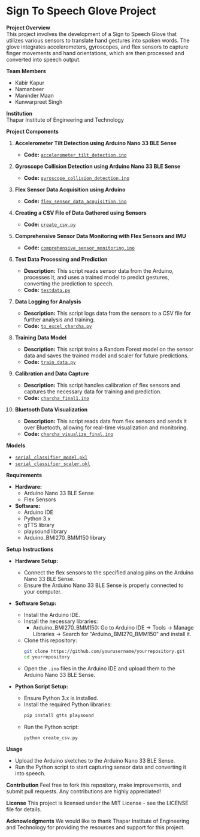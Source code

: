 # Sign To Speech Glove Project

**Project Overview**  
This project involves the development of a Sign to Speech Glove that utilizes various sensors to translate hand gestures into spoken words. The glove integrates accelerometers, gyroscopes, and flex sensors to capture finger movements and hand orientations, which are then processed and converted into speech output.

**Team Members**
- Kabir Kapur
- Namanbeer
- Maninder Maan
- Kunwarpreet Singh

**Institution**  
Thapar Institute of Engineering and Technology

**Project Components**

1. **Accelerometer Tilt Detection using Arduino Nano 33 BLE Sense**
   - **Code:** [`accelerometer_tilt_detection.ino`](accelerometer_tilt_detection.ino)

2. **Gyroscope Collision Detection using Arduino Nano 33 BLE Sense**
   - **Code:** [`gyroscope_collision_detection.ino`](https://github.com/yourusername/yourrepository/blob/main/gyroscope_collision_detection.ino)

3. **Flex Sensor Data Acquisition using Arduino**
   - **Code:** [`flex_sensor_data_acquisition.ino`](flex_sensor_data_acquisition.ino)

4. **Creating a CSV File of Data Gathered using Sensors**
   - **Code:** [`create_csv.py`](create_csv.py)

5. **Comprehensive Sensor Data Monitoring with Flex Sensors and IMU**
   - **Code:** [`comprehensive_sensor_monitoring.ino`](comprehensive_sensor_monitoring.ino)

6. **Test Data Processing and Prediction**
   - **Description:** This script reads sensor data from the Arduino, processes it, and uses a trained model to predict gestures, converting the prediction to speech.
   - **Code:** [`testdata.py`](https://github.com/yourusername/yourrepository/blob/main/testdata.py)

7. **Data Logging for Analysis**
   - **Description:** This script logs data from the sensors to a CSV file for further analysis and training.
   - **Code:** [`to_excel_charcha.py`](https://github.com/yourusername/yourrepository/blob/main/to_excel_charcha.py)

8. **Training Data Model**
   - **Description:** This script trains a Random Forest model on the sensor data and saves the trained model and scaler for future predictions.
   - **Code:** [`train_data.py`](https://github.com/yourusername/yourrepository/blob/main/train_data.py)

9. **Calibration and Data Capture**
   - **Description:** This script handles calibration of flex sensors and captures the necessary data for training and prediction.
   - **Code:** [`charcha_final1.ino`](charcha_final1.ino)

10. **Bluetooth Data Visualization**
    - **Description:** This script reads data from flex sensors and sends it over Bluetooth, allowing for real-time visualization and monitoring.
    - **Code:** [`charcha_visualize_final.ino`](charcha_visualize_final.ino)

**Models**

- [`serial_classifier_model.pkl`](https://github.com/yourusername/yourrepository/blob/main/serial_classifier_model.pkl)
- [`serial_classifier_scaler.pkl`](https://github.com/yourusername/yourrepository/blob/main/serial_classifier_scaler.pkl)

**Requirements**
- **Hardware:**
  - Arduino Nano 33 BLE Sense
  - Flex Sensors
- **Software:**
  - Arduino IDE
  - Python 3.x
  - gTTS library
  - playsound library
  - Arduino_BMI270_BMM150 library

**Setup Instructions**
- **Hardware Setup:**
  - Connect the flex sensors to the specified analog pins on the Arduino Nano 33 BLE Sense.
  - Ensure the Arduino Nano 33 BLE Sense is properly connected to your computer.

- **Software Setup:**
  - Install the Arduino IDE.
  - Install the necessary libraries:
    - Arduino_BMI270_BMM150: Go to Arduino IDE -> Tools -> Manage Libraries -> Search for "Arduino_BMI270_BMM150" and install it.
  - Clone this repository:
    ```sh
    git clone https://github.com/yourusername/yourrepository.git
    cd yourrepository
    ```
  - Open the `.ino` files in the Arduino IDE and upload them to the Arduino Nano 33 BLE Sense.

- **Python Script Setup:**
  - Ensure Python 3.x is installed.
  - Install the required Python libraries:
    ```sh
    pip install gtts playsound
    ```
  - Run the Python script:
    ```sh
    python create_csv.py
    ```

**Usage**
- Upload the Arduino sketches to the Arduino Nano 33 BLE Sense.
- Run the Python script to start capturing sensor data and converting it into speech.

**Contribution**
Feel free to fork this repository, make improvements, and submit pull requests. Any contributions are highly appreciated!

**License**
This project is licensed under the MIT License - see the LICENSE file for details.

**Acknowledgments**
We would like to thank Thapar Institute of Engineering and Technology for providing the resources and support for this project.
